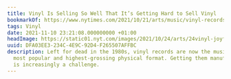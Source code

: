 ```yaml
---
title: Vinyl Is Selling So Well That It’s Getting Hard to Sell Vinyl
bookmarkOf: https://www.nytimes.com/2021/10/21/arts/music/vinyl-records-delays.html
tags: Vinyl
date: 2021-11-10 23:21:08.000000000 +01:00
headImage: https://static01.nyt.com/images/2021/10/24/arts/24vinyl-joyful/merlin_195848325_fa99de1c-b8a4-4ce5-afa7-6c01f90b59a5-largeHorizontalJumbo.jpg
uuid: DFA03EE3-234C-4E9C-92D4-F265507AFFBC
description: Left for dead in the 1980s, vinyl records are now the music industry’s
  most popular and highest-grossing physical format. Getting them manufactured, however,
  is increasingly a challenge.
---
```


